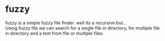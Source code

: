 # fuzzy 

fuzzy is a simple fuzzy file finder. well its a recursive but...<br>
Using fuzzy file we can search for a single file in directory, for multiple file in directory
and a text from file or multiple files.
